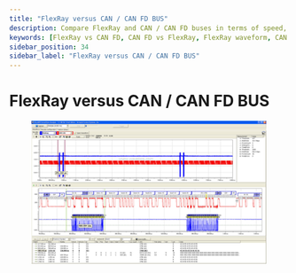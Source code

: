 ```yaml
---
title: "FlexRay versus CAN / CAN FD BUS"
description: Compare FlexRay and CAN / CAN FD buses in terms of speed, determinism, robustness, and waveform characteristics with real-world examples and insights.
keywords: [FlexRay vs CAN FD, CAN FD vs FlexRay, FlexRay waveform, CAN FD waveform, automotive bus comparison, FlexRay vs CAN speed, CAN FD determinism]
sidebar_position: 34
sidebar_label: "FlexRay versus CAN / CAN FD BUS"
---
```


# FlexRay versus CAN / CAN FD BUS

<div class="text--center">

<figure>

![image-15](../assets/image-15.png "image-15")
<figcaption></figcaption>
</figure>
</div>